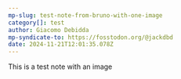 ```yaml
---
mp-slug: test-note-from-bruno-with-one-image
category[]: test
author: Giacomo Debidda
mp-syndicate-to: https://fosstodon.org/@jackdbd
date: 2024-11-21T12:01:35.078Z
---
```


This is a test note with an image